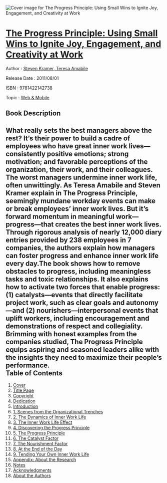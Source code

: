 ![Cover image for The Progress Principle: Using Small Wins to Ignite Joy, Engagement, and Creativity at Work](https://imgdetail.ebookreading.net/cover/cover/web_mobile/EB9781422142738.jpg)

[The Progress Principle: Using Small Wins to Ignite Joy, Engagement, and Creativity at Work](https://ebookreading.net/view/book/The+Progress+Principle%3A+Using+Small+Wins+to+Ignite+Joy%2C+Engagement%2C+and+Creativity+at+Work-EB9781422142738_1.html "The Progress Principle: Using Small Wins to Ignite Joy, Engagement, and Creativity at Work")
====================================================================================================================

Author : [Steven Kramer](https://ebookreading.net/search/author/Steven+Kramer),[ Teresa Amabile](https://ebookreading.net/search/author/+Teresa+Amabile)

Release Date : 2011/08/01

ISBN : 9781422142738

Topic : [Web & Mobile](https://ebookreading.net/search/category/web-mobile)

Book Description
-----------------

What really sets the best managers above the rest? It’s their power to build a cadre of employees who have great inner work lives—consistently positive emotions; strong motivation; and favorable perceptions of the organization, their work, and their colleagues. The worst managers undermine inner work life, often unwittingly. As Teresa Amabile and Steven Kramer explain in The Progress Principle, seemingly mundane workday events can make or break employees’ inner work lives. But it’s forward momentum in meaningful work—progress—that creates the best inner work lives. Through rigorous analysis of nearly 12,000 diary entries provided by 238 employees in 7 companies, the authors explain how managers can foster progress and enhance inner work life every day.The book shows how to remove obstacles to progress, including meaningless tasks and toxic relationships. It also explains how to activate two forces that enable progress: (1) catalysts—events that directly facilitate project work, such as clear goals and autonomy—and (2) nourishers—interpersonal events that uplift workers, including encouragement and demonstrations of respect and collegiality. Brimming with honest examples from the companies studied, The Progress Principle equips aspiring and seasoned leaders alike with the insights they need to maximize their people’s performance.              
Table of Contents
-----------------

1. [Cover](https://ebookreading.net/view/book/The+Progress+Principle%3A+Using+Small+Wins+to+Ignite+Joy%2C+Engagement%2C+and+Creativity+at+Work-EB9781422142738_1.html)
1. [Title Page](https://ebookreading.net/view/book/The+Progress+Principle%3A+Using+Small+Wins+to+Ignite+Joy%2C+Engagement%2C+and+Creativity+at+Work-EB9781422142738_2.html)
1. [Copyright](https://ebookreading.net/view/book/The+Progress+Principle%3A+Using+Small+Wins+to+Ignite+Joy%2C+Engagement%2C+and+Creativity+at+Work-EB9781422142738_3.html)
1. [Dedication](https://ebookreading.net/view/book/The+Progress+Principle%3A+Using+Small+Wins+to+Ignite+Joy%2C+Engagement%2C+and+Creativity+at+Work-EB9781422142738_5.html)
1. [Introduction](https://ebookreading.net/view/book/The+Progress+Principle%3A+Using+Small+Wins+to+Ignite+Joy%2C+Engagement%2C+and+Creativity+at+Work-EB9781422142738_6.html)
1. [1. Scenes from the Organizational Trenches](https://ebookreading.net/view/book/The+Progress+Principle%3A+Using+Small+Wins+to+Ignite+Joy%2C+Engagement%2C+and+Creativity+at+Work-EB9781422142738_7.html)
1. [2. The Dynamics of Inner Work Life](https://ebookreading.net/view/book/The+Progress+Principle%3A+Using+Small+Wins+to+Ignite+Joy%2C+Engagement%2C+and+Creativity+at+Work-EB9781422142738_8.html)
1. [3. The Inner Work Life Effect](https://ebookreading.net/view/book/The+Progress+Principle%3A+Using+Small+Wins+to+Ignite+Joy%2C+Engagement%2C+and+Creativity+at+Work-EB9781422142738_9.html)
1. [4. Discovering the Progress Principle](https://ebookreading.net/view/book/The+Progress+Principle%3A+Using+Small+Wins+to+Ignite+Joy%2C+Engagement%2C+and+Creativity+at+Work-EB9781422142738_10.html)
1. [5. The Progress Principle](https://ebookreading.net/view/book/The+Progress+Principle%3A+Using+Small+Wins+to+Ignite+Joy%2C+Engagement%2C+and+Creativity+at+Work-EB9781422142738_11.html)
1. [6. The Catalyst Factor](https://ebookreading.net/view/book/The+Progress+Principle%3A+Using+Small+Wins+to+Ignite+Joy%2C+Engagement%2C+and+Creativity+at+Work-EB9781422142738_12.html)
1. [7. The Nourishment Factor](https://ebookreading.net/view/book/The+Progress+Principle%3A+Using+Small+Wins+to+Ignite+Joy%2C+Engagement%2C+and+Creativity+at+Work-EB9781422142738_13.html)
1. [8. At the End of the Day](https://ebookreading.net/view/book/The+Progress+Principle%3A+Using+Small+Wins+to+Ignite+Joy%2C+Engagement%2C+and+Creativity+at+Work-EB9781422142738_14.html)
1. [9. Tending Your Own Inner Work Life](https://ebookreading.net/view/book/The+Progress+Principle%3A+Using+Small+Wins+to+Ignite+Joy%2C+Engagement%2C+and+Creativity+at+Work-EB9781422142738_15.html)
1. [Appendix: About the Research](https://ebookreading.net/view/book/The+Progress+Principle%3A+Using+Small+Wins+to+Ignite+Joy%2C+Engagement%2C+and+Creativity+at+Work-EB9781422142738_16.html)
1. [Notes](https://ebookreading.net/view/book/The+Progress+Principle%3A+Using+Small+Wins+to+Ignite+Joy%2C+Engagement%2C+and+Creativity+at+Work-EB9781422142738_17.html)
1. [Acknowledgments](https://ebookreading.net/view/book/The+Progress+Principle%3A+Using+Small+Wins+to+Ignite+Joy%2C+Engagement%2C+and+Creativity+at+Work-EB9781422142738_18.html)
1. [About the Authors](https://ebookreading.net/view/book/The+Progress+Principle%3A+Using+Small+Wins+to+Ignite+Joy%2C+Engagement%2C+and+Creativity+at+Work-EB9781422142738_19.html)

